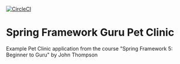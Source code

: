 [![CircleCI](https://circleci.com/gh/theagoliveira/sfg-pet-clinic.svg?style=shield)](https://circleci.com/gh/theagoliveira/sfg-pet-clinic)

# Spring Framework Guru Pet Clinic

Example Pet Clinic application from the course "Spring Framework 5: Beginner to Guru" by John Thompson
